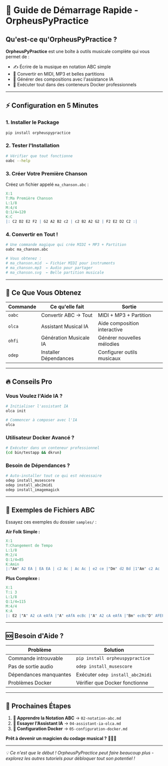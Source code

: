 # 🚀 Guide de Démarrage Rapide - OrpheusPyPractice

## Qu'est-ce qu'OrpheusPyPractice ?

**OrpheusPyPractice** est une boîte à outils musicale complète qui vous permet de :
- ✍️ Écrire de la musique en notation ABC simple
- 🎵 Convertir en MIDI, MP3 et belles partitions
- 🤖 Générer des compositions avec l'assistance IA
- 🐳 Exécuter tout dans des conteneurs Docker professionnels

---

## ⚡ Configuration en 5 Minutes

### 1. Installer le Package
```bash
pip install orpheuspypractice
```

### 2. Tester l'Installation
```bash
# Vérifier que tout fonctionne
oabc --help
```

### 3. Créer Votre Première Chanson
Créez un fichier appelé `ma_chanson.abc` :
```abc
X:1
T:Ma Première Chanson
L:1/8
M:4/4
Q:1/4=120
K:C
|: C2 D2 E2 F2 | G2 A2 B2 c2 | c2 B2 A2 G2 | F2 E2 D2 C2 :|
```

### 4. Convertir en Tout !
```bash
# Une commande magique qui crée MIDI + MP3 + Partition
oabc ma_chanson.abc

# Vous obtenez :
# ma_chanson.mid  ← Fichier MIDI pour instruments
# ma_chanson.mp3  ← Audio pour partager
# ma_chanson.svg  ← Belle partition musicale
```

---

## 🎯 Ce Que Vous Obtenez

| Commande | Ce qu'elle fait | Sortie |
|----------|----------------|---------|
| `oabc` | Convertir ABC → Tout | MIDI + MP3 + Partition |
| `olca` | Assistant Musical IA | Aide composition interactive |
| `ohfi` | Génération Musicale IA | Générer nouvelles mélodies |
| `odep` | Installer Dépendances | Configurer outils musicaux |

---

## 🔥 Conseils Pro

### Vous Voulez l'Aide IA ?
```bash
# Initialiser l'assistant IA
olca init

# Commencer à composer avec l'IA
olca
```

### Utilisateur Docker Avancé ?
```bash
# Exécuter dans un conteneur professionnel
(cd bin/testapp && dkrun)
```

### Besoin de Dépendances ?
```bash
# Auto-installer tout ce qui est nécessaire
odep install_musescore
odep install_abc2midi
odep install_imagemagick
```

---

## 🎼 Exemples de Fichiers ABC

Essayez ces exemples du dossier `samples/` :

**Air Folk Simple :**
```abc
X:1
T:Changement de Tempo
L:1/8
M:2/4
Q:1/4=85
K:Amin
|:"Am" A2 EA | EA EA | c2 Ac | Ac Ac | e2 ce |"Dm" d2 Bd |1"Am" c2 Ac |"E7" B2 e2 :|
```

**Plus Complexe :**
```abc
X:1
T:i 3
L:1/8
Q:1/4=115
M:4/4
K:A
|: E2 |"A" A2 cA eAfA |"A" eAfA ecBc |"A" A2 cA eAfA |"Bm" ecBc"D" AFEF |"A" A2 cA eAfA | "A" eAfA ecBc :|
```

---

## 🆘 Besoin d'Aide ?

| Problème | Solution |
|----------|----------|
| Commande introuvable | `pip install orpheuspypractice` |
| Pas de sortie audio | `odep install_musescore` |
| Dépendances manquantes | Exécuter `odep install_abc2midi` |
| Problèmes Docker | Vérifier que Docker fonctionne |

---

## 🚀 Prochaines Étapes

1. **📖 Apprendre la Notation ABC** → `02-notation-abc.md`
2. **🤖 Essayer l'Assistant IA** → `04-assistant-ia-olca.md`
3. **🐳 Configuration Docker** → `05-configuration-docker.md`

**Prêt à devenir un magicien du codage musical ?** 🧙‍♂️🎵

---

*💡 Ce n'est que le début ! OrpheusPyPractice peut faire beaucoup plus - explorez les autres tutoriels pour débloquer tout son potentiel !*
